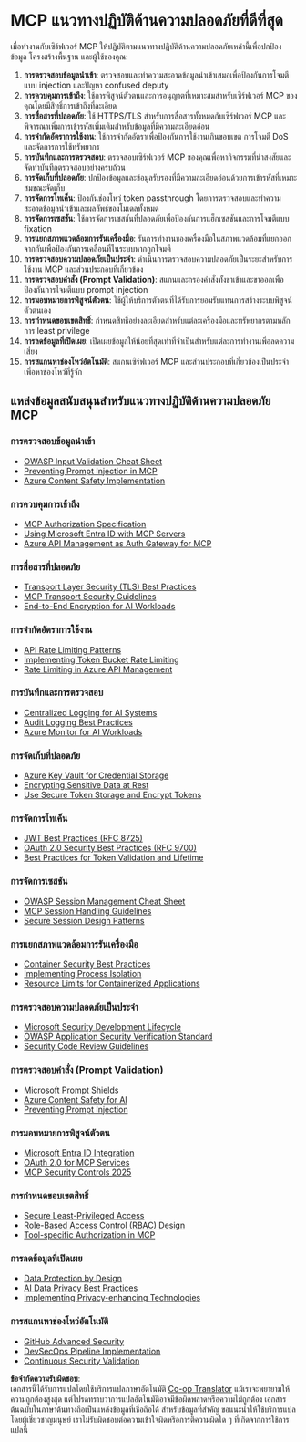 <!--
CO_OP_TRANSLATOR_METADATA:
{
  "original_hash": "90bfc6f3be00e34f6124e2a24bf94167",
  "translation_date": "2025-07-17T08:47:27+00:00",
  "source_file": "02-Security/mcp-best-practices.md",
  "language_code": "th"
}
-->
# MCP แนวทางปฏิบัติด้านความปลอดภัยที่ดีที่สุด

เมื่อทำงานกับเซิร์ฟเวอร์ MCP ให้ปฏิบัติตามแนวทางปฏิบัติด้านความปลอดภัยเหล่านี้เพื่อปกป้องข้อมูล โครงสร้างพื้นฐาน และผู้ใช้ของคุณ:

1. **การตรวจสอบข้อมูลนำเข้า**: ตรวจสอบและทำความสะอาดข้อมูลนำเข้าเสมอเพื่อป้องกันการโจมตีแบบ injection และปัญหา confused deputy
2. **การควบคุมการเข้าถึง**: ใช้การพิสูจน์ตัวตนและการอนุญาตที่เหมาะสมสำหรับเซิร์ฟเวอร์ MCP ของคุณโดยมีสิทธิ์การเข้าถึงที่ละเอียด
3. **การสื่อสารที่ปลอดภัย**: ใช้ HTTPS/TLS สำหรับการสื่อสารทั้งหมดกับเซิร์ฟเวอร์ MCP และพิจารณาเพิ่มการเข้ารหัสเพิ่มเติมสำหรับข้อมูลที่มีความละเอียดอ่อน
4. **การจำกัดอัตราการใช้งาน**: ใช้การจำกัดอัตราเพื่อป้องกันการใช้งานเกินขอบเขต การโจมตี DoS และจัดการการใช้ทรัพยากร
5. **การบันทึกและการตรวจสอบ**: ตรวจสอบเซิร์ฟเวอร์ MCP ของคุณเพื่อหากิจกรรมที่น่าสงสัยและจัดทำบันทึกตรวจสอบอย่างครบถ้วน
6. **การจัดเก็บที่ปลอดภัย**: ปกป้องข้อมูลและข้อมูลรับรองที่มีความละเอียดอ่อนด้วยการเข้ารหัสที่เหมาะสมขณะจัดเก็บ
7. **การจัดการโทเค็น**: ป้องกันช่องโหว่ token passthrough โดยการตรวจสอบและทำความสะอาดข้อมูลนำเข้าและผลลัพธ์ของโมเดลทั้งหมด
8. **การจัดการเซสชัน**: ใช้การจัดการเซสชันที่ปลอดภัยเพื่อป้องกันการแฮ็กเซสชันและการโจมตีแบบ fixation
9. **การแยกสภาพแวดล้อมการรันเครื่องมือ**: รันการทำงานของเครื่องมือในสภาพแวดล้อมที่แยกออกจากกันเพื่อป้องกันการเคลื่อนที่ในระบบหากถูกโจมตี
10. **การตรวจสอบความปลอดภัยเป็นประจำ**: ดำเนินการตรวจสอบความปลอดภัยเป็นระยะสำหรับการใช้งาน MCP และส่วนประกอบที่เกี่ยวข้อง
11. **การตรวจสอบคำสั่ง (Prompt Validation)**: สแกนและกรองคำสั่งทั้งขาเข้าและขาออกเพื่อป้องกันการโจมตีแบบ prompt injection
12. **การมอบหมายการพิสูจน์ตัวตน**: ใช้ผู้ให้บริการตัวตนที่ได้รับการยอมรับแทนการสร้างระบบพิสูจน์ตัวตนเอง
13. **การกำหนดขอบเขตสิทธิ์**: กำหนดสิทธิ์อย่างละเอียดสำหรับแต่ละเครื่องมือและทรัพยากรตามหลักการ least privilege
14. **การลดข้อมูลที่เปิดเผย**: เปิดเผยข้อมูลให้น้อยที่สุดเท่าที่จำเป็นสำหรับแต่ละการทำงานเพื่อลดความเสี่ยง
15. **การสแกนหาช่องโหว่อัตโนมัติ**: สแกนเซิร์ฟเวอร์ MCP และส่วนประกอบที่เกี่ยวข้องเป็นประจำเพื่อหาช่องโหว่ที่รู้จัก

## แหล่งข้อมูลสนับสนุนสำหรับแนวทางปฏิบัติด้านความปลอดภัย MCP

### การตรวจสอบข้อมูลนำเข้า
- [OWASP Input Validation Cheat Sheet](https://cheatsheetseries.owasp.org/cheatsheets/Input_Validation_Cheat_Sheet.html)
- [Preventing Prompt Injection in MCP](https://modelcontextprotocol.io/docs/guides/security)
- [Azure Content Safety Implementation](./azure-content-safety-implementation.md)

### การควบคุมการเข้าถึง
- [MCP Authorization Specification](https://modelcontextprotocol.io/specification/draft/basic/authorization)
- [Using Microsoft Entra ID with MCP Servers](https://den.dev/blog/mcp-server-auth-entra-id-session/)
- [Azure API Management as Auth Gateway for MCP](https://techcommunity.microsoft.com/blog/integrationsonazureblog/azure-api-management-your-auth-gateway-for-mcp-servers/4402690)

### การสื่อสารที่ปลอดภัย
- [Transport Layer Security (TLS) Best Practices](https://learn.microsoft.com/security/engineering/solving-tls)
- [MCP Transport Security Guidelines](https://modelcontextprotocol.io/docs/concepts/transports)
- [End-to-End Encryption for AI Workloads](https://learn.microsoft.com/azure/architecture/example-scenario/confidential/end-to-end-encryption)

### การจำกัดอัตราการใช้งาน
- [API Rate Limiting Patterns](https://learn.microsoft.com/azure/architecture/patterns/rate-limiting-pattern)
- [Implementing Token Bucket Rate Limiting](https://konghq.com/blog/engineering/how-to-design-a-scalable-rate-limiting-algorithm)
- [Rate Limiting in Azure API Management](https://learn.microsoft.com/azure/api-management/rate-limit-policy)

### การบันทึกและการตรวจสอบ
- [Centralized Logging for AI Systems](https://learn.microsoft.com/azure/architecture/example-scenario/logging/centralized-logging)
- [Audit Logging Best Practices](https://cheatsheetseries.owasp.org/cheatsheets/Logging_Cheat_Sheet.html)
- [Azure Monitor for AI Workloads](https://learn.microsoft.com/azure/azure-monitor/overview)

### การจัดเก็บที่ปลอดภัย
- [Azure Key Vault for Credential Storage](https://learn.microsoft.com/azure/key-vault/general/basic-concepts)
- [Encrypting Sensitive Data at Rest](https://learn.microsoft.com/security/engineering/data-encryption-at-rest)
- [Use Secure Token Storage and Encrypt Tokens](https://youtu.be/uRdX37EcCwg?si=6fSChs1G4glwXRy2)

### การจัดการโทเค็น
- [JWT Best Practices (RFC 8725)](https://datatracker.ietf.org/doc/html/rfc8725)
- [OAuth 2.0 Security Best Practices (RFC 9700)](https://datatracker.ietf.org/doc/html/rfc9700)
- [Best Practices for Token Validation and Lifetime](https://learn.microsoft.com/entra/identity-platform/access-tokens)

### การจัดการเซสชัน
- [OWASP Session Management Cheat Sheet](https://cheatsheetseries.owasp.org/cheatsheets/Session_Management_Cheat_Sheet.html)
- [MCP Session Handling Guidelines](https://modelcontextprotocol.io/docs/guides/security)
- [Secure Session Design Patterns](https://learn.microsoft.com/security/engineering/session-security)

### การแยกสภาพแวดล้อมการรันเครื่องมือ
- [Container Security Best Practices](https://learn.microsoft.com/azure/container-instances/container-instances-image-security)
- [Implementing Process Isolation](https://learn.microsoft.com/windows/security/threat-protection/security-policy-settings/user-rights-assignment)
- [Resource Limits for Containerized Applications](https://kubernetes.io/docs/concepts/configuration/manage-resources-containers/)

### การตรวจสอบความปลอดภัยเป็นประจำ
- [Microsoft Security Development Lifecycle](https://www.microsoft.com/sdl)
- [OWASP Application Security Verification Standard](https://owasp.org/www-project-application-security-verification-standard/)
- [Security Code Review Guidelines](https://owasp.org/www-pdf-archive/OWASP_Code_Review_Guide_v2.pdf)

### การตรวจสอบคำสั่ง (Prompt Validation)
- [Microsoft Prompt Shields](https://learn.microsoft.com/azure/ai-services/content-safety/concepts/jailbreak-detection)
- [Azure Content Safety for AI](https://learn.microsoft.com/azure/ai-services/content-safety/)
- [Preventing Prompt Injection](https://github.com/microsoft/prompt-shield-js)

### การมอบหมายการพิสูจน์ตัวตน
- [Microsoft Entra ID Integration](https://learn.microsoft.com/entra/identity-platform/v2-oauth2-auth-code-flow)
- [OAuth 2.0 for MCP Services](https://learn.microsoft.com/security/engineering/solving-oauth)
- [MCP Security Controls 2025](./mcp-security-controls-2025.md)

### การกำหนดขอบเขตสิทธิ์
- [Secure Least-Privileged Access](https://learn.microsoft.com/entra/identity-platform/secure-least-privileged-access)
- [Role-Based Access Control (RBAC) Design](https://learn.microsoft.com/azure/role-based-access-control/overview)
- [Tool-specific Authorization in MCP](https://modelcontextprotocol.io/docs/guides/best-practices)

### การลดข้อมูลที่เปิดเผย
- [Data Protection by Design](https://learn.microsoft.com/compliance/regulatory/gdpr-data-protection-impact-assessments)
- [AI Data Privacy Best Practices](https://learn.microsoft.com/legal/cognitive-services/openai/data-privacy)
- [Implementing Privacy-enhancing Technologies](https://www.microsoft.com/security/blog/2021/07/13/microsofts-pet-project-privacy-enhancing-technologies-in-action/)

### การสแกนหาช่องโหว่อัตโนมัติ
- [GitHub Advanced Security](https://github.com/security/advanced-security)
- [DevSecOps Pipeline Implementation](https://learn.microsoft.com/azure/devops/migrate/security-validation-cicd-pipeline)
- [Continuous Security Validation](https://www.microsoft.com/security/blog/2022/04/05/step-by-step-building-a-more-efficient-devsecops-environment/)

**ข้อจำกัดความรับผิดชอบ**:  
เอกสารนี้ได้รับการแปลโดยใช้บริการแปลภาษาอัตโนมัติ [Co-op Translator](https://github.com/Azure/co-op-translator) แม้เราจะพยายามให้ความถูกต้องสูงสุด แต่โปรดทราบว่าการแปลอัตโนมัติอาจมีข้อผิดพลาดหรือความไม่ถูกต้อง เอกสารต้นฉบับในภาษาต้นทางถือเป็นแหล่งข้อมูลที่เชื่อถือได้ สำหรับข้อมูลที่สำคัญ ขอแนะนำให้ใช้บริการแปลโดยผู้เชี่ยวชาญมนุษย์ เราไม่รับผิดชอบต่อความเข้าใจผิดหรือการตีความผิดใด ๆ ที่เกิดจากการใช้การแปลนี้